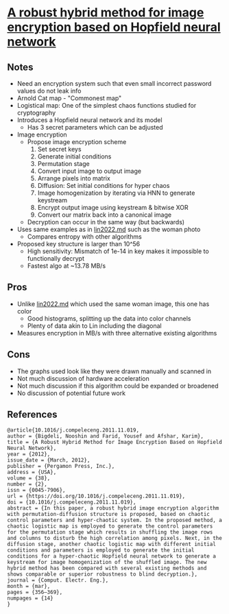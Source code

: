 # [A robust hybrid method for image encryption based on Hopfield neural network](https://dl.acm.org/doi/abs/10.1016/j.compeleceng.2011.11.019)

## Notes
- Need an encryption system such that even small incorrect password values do not leak info
- Arnold Cat map - "Commonest map"
- Logistical map: One of the simplest chaos functions studied for cryptography
- Introduces a Hopfield neural network and its model
    - Has 3 secret parameters which can be adjusted
- Image encryption
    - Propose image encryption scheme
        1. Set secret keys
        2. Generate initial conditions
        3. Permutation stage
        4. Convert input image to output image
        5. Arrange pixels into matrix
        6. Diffusion: Set initial conditions for hyper chaos
        7. Image homogenization by iterating via HNN to generate keystream
        8. Encrypt output image using keystream & bitwise XOR
        9. Convert our matrix back into a canonical image
    - Decryption can occur in the same way (but backwards)
- Uses same examples as in [lin2022.md](lin2022.md) such as the woman photo
    - Compares entropy with other algorithms
- Proposed key structure is larger than 10^56
    - High sensitivity: Mismatch of 1e-14 in key makes it impossible to functionally decrypt
    - Fastest algo at ~13.78 MB/s

## Pros
- Unlike [lin2022.md](lin2022.md) which used the same woman image, this one has color
    - Good histograms, splitting up the data into color channels
    - Plenty of data akin to Lin including the diagonal
- Measures encryption in MB/s with three alternative existing algorithms

## Cons
- The graphs used look like they were drawn manually and scanned in
- Not much discussion of hardware acceleration
- Not much discussion if this algorithm could be expanded or broadened
- No discussion of potential future work

## References

```
@article{10.1016/j.compeleceng.2011.11.019,
author = {Bigdeli, Nooshin and Farid, Yousef and Afshar, Karim},
title = {A Robust Hybrid Method for Image Encryption Based on Hopfield Neural Network},
year = {2012},
issue_date = {March, 2012},
publisher = {Pergamon Press, Inc.},
address = {USA},
volume = {38},
number = {2},
issn = {0045-7906},
url = {https://doi.org/10.1016/j.compeleceng.2011.11.019},
doi = {10.1016/j.compeleceng.2011.11.019},
abstract = {In this paper, a robust hybrid image encryption algorithm with permutation-diffusion structure is proposed, based on chaotic control parameters and hyper-chaotic system. In the proposed method, a chaotic logistic map is employed to generate the control parameters for the permutation stage which results in shuffling the image rows and columns to disturb the high correlation among pixels. Next, in the diffusion stage, another chaotic logistic map with different initial conditions and parameters is employed to generate the initial conditions for a hyper-chaotic Hopfield neural network to generate a keystream for image homogenization of the shuffled image. The new hybrid method has been compared with several existing methods and shows comparable or superior robustness to blind decryption.},
journal = {Comput. Electr. Eng.},
month = {mar},
pages = {356–369},
numpages = {14}
}
```
